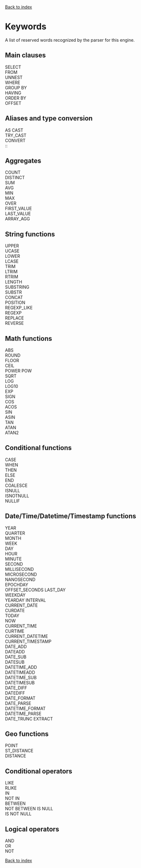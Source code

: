 [Back to index](./README.md)

# Keywords

A list of reserved words recognized by the parser for this engine.

## Main clauses
SELECT  
FROM  
UNNEST  
WHERE  
GROUP BY  
HAVING  
ORDER BY  
OFFSET  

## Aliases and type conversion
AS
CAST  
TRY_CAST  
CONVERT  
::  

## Aggregates
COUNT  
DISTINCT  
SUM  
AVG  
MIN  
MAX  
OVER  
FIRST_VALUE  
LAST_VALUE  
ARRAY_AGG 

## String functions
UPPER  
UCASE  
LOWER  
LCASE  
TRIM  
LTRIM  
RTRIM  
LENGTH  
SUBSTRING  
SUBSTR  
CONCAT  
POSITION  
REGEXP_LIKE  
REGEXP  
REPLACE  
REVERSE

## Math functions
ABS  
ROUND  
FLOOR  
CEIL  
POWER 
POW  
SQRT  
LOG  
LOG10  
EXP  
SIGN  
COS  
ACOS  
SIN  
ASIN  
TAN  
ATAN  
ATAN2

## Conditional functions
CASE  
WHEN  
THEN  
ELSE  
END  
COALESCE  
ISNULL  
ISNOTNULL  
NULLIF

## Date/Time/Datetime/Timestamp functions
YEAR  
QUARTER  
MONTH  
WEEK  
DAY  
HOUR  
MINUTE  
SECOND  
MILLISECOND  
MICROSECOND  
NANOSECOND  
EPOCHDAY  
OFFSET_SECONDS
LAST_DAY  
WEEKDAY  
YEARDAY
INTERVAL  
CURRENT_DATE  
CURDATE  
TODAY  
NOW  
CURRENT_TIME  
CURTIME  
CURRENT_DATETIME  
CURRENT_TIMESTAMP  
DATE_ADD  
DATEADD  
DATE_SUB  
DATESUB  
DATETIME_ADD  
DATETIMEADD  
DATETIME_SUB  
DATETIMESUB  
DATE_DIFF  
DATEDIFF  
DATE_FORMAT  
DATE_PARSE  
DATETIME_FORMAT  
DATETIME_PARSE  
DATE_TRUNC
EXTRACT  

## Geo functions
POINT  
ST_DISTANCE  
DISTANCE  

## Conditional operators
LIKE  
RLIKE  
IN  
NOT IN  
BETWEEN  
NOT BETWEEN
IS NULL  
IS NOT NULL  

## Logical operators
AND  
OR  
NOT  

[Back to index](./README.md)
